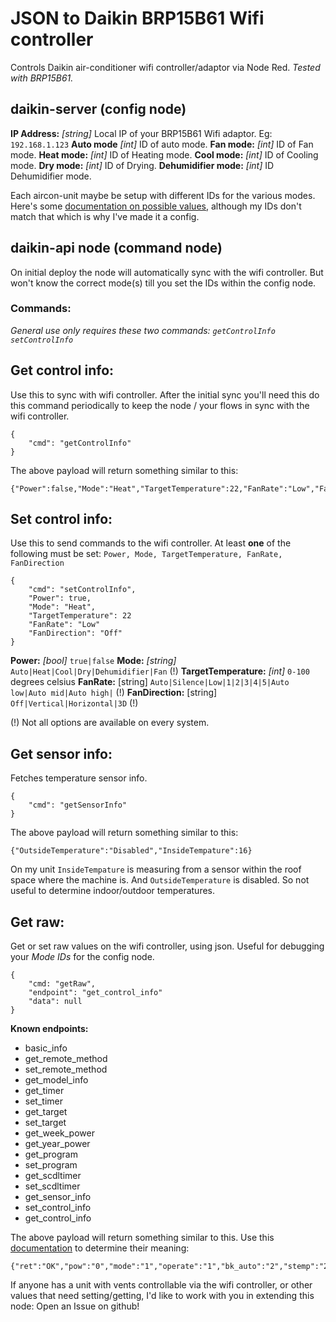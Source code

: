 # JSON to Daikin BRP15B61 Wifi controller

Controls Daikin air-conditioner wifi controller/adaptor via Node Red. *Tested with BRP15B61.*

## daikin-server (config node)

**IP Address:** *[string]* Local IP of your BRP15B61 Wifi adaptor. Eg: `192.168.1.123`
**Auto mode** *[int]* ID of auto mode.
**Fan mode:** *[int]* ID of Fan mode.
**Heat mode:** *[int]* ID of Heating mode.
**Cool mode:** *[int]* ID of Cooling mode.
**Dry mode:** *[int]* ID of Drying.
**Dehumidifier mode:** *[int]* ID Dehumidifier mode.

Each aircon-unit maybe be setup with different IDs for the various modes. Here's some [documentation on possible values](https://github.com/ael-code/daikin-control), although my IDs don't match that which is why I've made it a config.

## daikin-api node (command node)

On initial deploy the node will automatically sync with the wifi controller. But won't know the correct mode(s) till you set the IDs within the config node.

### Commands:

*General use only requires these two commands: `getControlInfo`  `setControlInfo`*

## Get control info:
Use this to sync with wifi controller. After the initial sync you'll need this do this command periodically to keep the node / your flows in sync with the wifi controller.
```
{
	"cmd": "getControlInfo"
}
```
The above payload will return something similar to this:
```
{"Power":false,"Mode":"Heat","TargetTemperature":22,"FanRate":"Low","FanDirection":"Disabled"}
```

## Set control info:
Use this to send commands to the wifi controller. At least **one** of the following must be set: `Power, Mode, TargetTemperature, FanRate, FanDirection`
```
{
	"cmd": "setControlInfo",
	"Power": true,
	"Mode": "Heat",
	"TargetTemperature": 22
	"FanRate": "Low"
	"FanDirection": "Off"
}
```
**Power:** *[bool]* `true|false`
**Mode:** *[string]* `Auto|Heat|Cool|Dry|Dehumidifier|Fan` (!)
**TargetTemperature:** *[int]* `0-100` degrees celsius
**FanRate:** [string] `Auto|Silence|Low|1|2|3|4|5|Auto low|Auto mid|Auto high|` (!)
**FanDirection:** [string] `Off|Vertical|Horizontal|3D` (!)

(!) Not all options are available on every system.

## Get sensor info:
Fetches temperature sensor info.
```
{
	"cmd": "getSensorInfo"
}
```
The above payload will return something similar to this:
```
{"OutsideTemperature":"Disabled","InsideTempature":16}
```
On my unit `InsideTempature` is measuring from a sensor within the roof space where the machine is. And  `OutsideTemperature` is disabled. So not useful to determine indoor/outdoor temperatures.

## Get raw:
Get or set raw values on the wifi controller, using json. Useful for debugging your *Mode IDs* for the config node.
```
{
	"cmd: "getRaw",
	"endpoint": "get_control_info"
	"data": null
}
```
**Known endpoints:**

 - basic_info
 - get_remote_method
 - set_remote_method
 - get_model_info
 - get_timer
 - set_timer
 -  get_target
 - set_target
 -  get_week_power
 -  get_year_power
 -  get_program
 -  set_program
 - get_scdltimer
 -  set_scdltimer
 -  get_sensor_info
 - set_control_info
 -  get_control_info

The above payload will return something similar to this. Use this [documentation](https://github.com/ael-code/daikin-control) to determine their meaning:
```
{"ret":"OK","pow":"0","mode":"1","operate":"1","bk_auto":"2","stemp":"22","dt1":"22","dt2":"22","f_rate":"1","dfr1":"1","dfr2":"1","f_airside":"0","airside1":"0","airside2":"0","f_auto":"0","auto1":"0","auto2":"0","f_dir":"0","dfd1":"0","dfd2":"0","filter_sign_info":"0","cent":"0","en_cent":"0","remo":"2"}
```

If anyone has a unit with vents controllable via the wifi controller, or other values that need setting/getting, I'd like to work with you in extending this node: Open an Issue on github!
